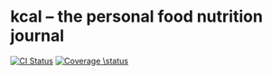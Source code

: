 # kcal – the personal food nutrition journal
[![CI Status](https://github.com/kcal-app/kcal/actions/workflows/ci.yml/badge.svg)](https://github.com/kcal-app/kcal/actions/workflows/ci.yml)
[![Coverage \status](https://coveralls.io/repos/github/kcal-app/kcal/badge.svg)](https://coveralls.io/github/kcal-app/kcal?branch=tests)
